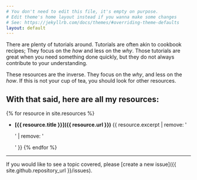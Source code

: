 ```yaml
---
# You don't need to edit this file, it's empty on purpose.
# Edit theme's home layout instead if you wanna make some changes
# See: https://jekyllrb.com/docs/themes/#overriding-theme-defaults
layout: default
---
```


There are plenty of tutorials around. Tutorials are often akin to cookbook recipes; They focus on the _how_ and less on the _why_.
Those tutorials are great when you need something done quickly, but they do not always contribute to your understanding.

These resources are the inverse. They focus on the _why_, and less on the _how_. If this is not your cup of tea, you should look for other resources.

## With that said, here are all my resources:
{% for resource in site.resources %}
- **[{{ resource.title }}]({{ resource.url }})** {{ resource.excerpt | remove: '<p>' | remove: '</p>' }}
{% endfor %}

----

If you would like to see a topic covered, please [create a new issue]({{ site.github.repository_url }}/issues).
